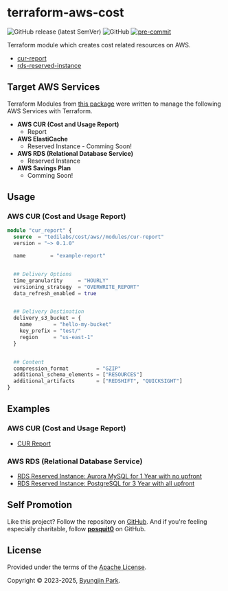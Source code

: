 # terraform-aws-cost

![GitHub release (latest SemVer)](https://img.shields.io/github/v/release/tedilabs/terraform-aws-cost?color=blue&sort=semver&style=flat-square)
![GitHub](https://img.shields.io/github/license/tedilabs/terraform-aws-cost?color=blue&style=flat-square)
[![pre-commit](https://img.shields.io/badge/pre--commit-enabled-brightgreen?logo=pre-commit&logoColor=white&style=flat-square)](https://github.com/pre-commit/pre-commit)

Terraform module which creates cost related resources on AWS.

- [cur-report](./modules/cur-report)
- [rds-reserved-instance](./modules/rds-reserved-instance)


## Target AWS Services

Terraform Modules from [this package](https://github.com/tedilabs/terraform-aws-cost) were written to manage the following AWS Services with Terraform.

- **AWS CUR (Cost and Usage Report)**
  - Report
- **AWS ElastiCache**
  - Reserved Instance - Comming Soon!
- **AWS RDS (Relational Database Service)**
  - Reserved Instance
- **AWS Savings Plan**
  - Comming Soon!


## Usage

### AWS CUR (Cost and Usage Report)

```tf
module "cur_report" {
  source  = "tedilabs/cost/aws//modules/cur-report"
  version = "~> 0.1.0"

  name        = "example-report"


  ## Delivery Options
  time_granularity     = "HOURLY"
  versioning_strategy  = "OVERWRITE_REPORT"
  data_refresh_enabled = true


  ## Delivery Destination
  delivery_s3_bucket = {
    name       = "hello-my-bucket"
    key_prefix = "test/"
    region     = "us-east-1"
  }


  ## Content
  compression_format         = "GZIP"
  additional_schema_elements = ["RESOURCES"]
  additional_artifacts       = ["REDSHIFT", "QUICKSIGHT"]
}
```


## Examples

### AWS CUR (Cost and Usage Report)

- [CUR Report](./examples/cur-report)

### AWS RDS (Relational Database Service)

- [RDS Reserved Instance: Aurora MySQL for 1 Year with no upfront](./examples/rds-ri-aurora-mysql-1y-no-upfront)
- [RDS Reserved Instance: PostgreSQL for 3 Year with all upfront](./examples/rds-ri-postgresql-3y-all-upfront)


## Self Promotion

Like this project? Follow the repository on [GitHub](https://github.com/tedilabs/terraform-aws-cost). And if you're feeling especially charitable, follow **[posquit0](https://github.com/posquit0)** on GitHub.


## License

Provided under the terms of the [Apache License](LICENSE).

Copyright © 2023-2025, [Byungjin Park](https://www.posquit0.com).